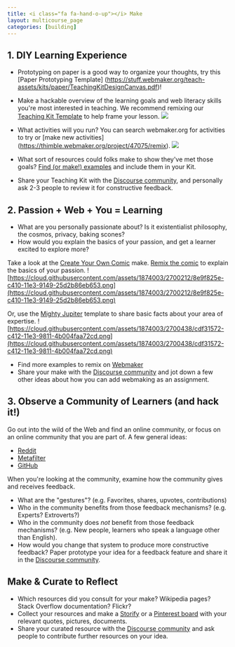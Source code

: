 ```yaml
---
title: <i class="fa fa-hand-o-up"></i> Make
layout: multicourse_page
categories: [building]
---
```


## 1. DIY Learning Experience

* Prototyping on paper is a good way to organize your thoughts, try this [Paper Prototyping Template] (https://stuff.webmaker.org/teach-assets/kits/paper/TeachingKitDesignCanvas.pdf)!

* Make a hackable overview of the learning goals and web literacy skills you're most interested in teaching. We recommend remixing our [Teaching Kit Template](https://thimble.webmaker.org/project/46605/remix) to help frame your lesson.
<a href="https://thimble.webmaker.org/project/46605/remix"><img src="http://i.imgur.com/B0Xu8Q1.png"></a>

* What activities will you run? You can search webmaker.org for activities to try or [make new activities] (https://thimble.webmaker.org/project/47075/remix).
<a href="https://thimble.webmaker.org/project/47075/remix"><img src="http://i.imgur.com/qdnUGnV.png"></a>

* What sort of resources could folks make to show they've met those goals? [Find (or make!) examples](http://webmaker.org/starter-makes) and include them in your Kit.
* Share your Teaching Kit with the [Discourse community](http://discourse.webmakerprototypes.org/category/building), and personally ask 2-3 people to review it for constructive feedback.

## 2. Passion + Web + You = Learning

* What are you personally passionate about? Is it existentialist philosophy, the cosmos, privacy, baking scones?
* How would you explain the basics of your passion, and get a learner excited to explore more?

Take a look at the [Create Your Own Comic](https://webmaker.makes.org/thimble/create-your-own-comic-a-starter-make) make. [Remix the comic](https://webmaker.makes.org/thimble/create-your-own-comic-a-starter-make) to explain the basics of your passion.
![https://cloud.githubusercontent.com/assets/1874003/2700212/8e9f825e-c410-11e3-9149-25d2b86eb653.png](https://cloud.githubusercontent.com/assets/1874003/2700212/8e9f825e-c410-11e3-9149-25d2b86eb653.png)

Or, use the [Mighty Jupiter](https://chadsansing.makes.org/thimble/webmaker-planet) template to share basic facts about your area of expertise.
![https://cloud.githubusercontent.com/assets/1874003/2700438/cdf31572-c412-11e3-9811-4b004faa72cd.png](https://cloud.githubusercontent.com/assets/1874003/2700438/cdf31572-c412-11e3-9811-4b004faa72cd.png)

* Find more examples to remix on [Webmaker](http://webmaker.org)
* Share your make with the [Discourse community](http://discourse.webmakerprototypes.org/category/building) and jot down a few other ideas about how you can add webmaking as an assignment. 

## 3. Observe a Community of Learners (and hack it!)

Go out into the wild of the Web and find an online community, or focus on an online community that you are part of. A few general ideas:

* [Reddit](http://www.reddit.com/)
* [Metafilter](http://www.metafilter.com/)
* [GitHub](https://github.com/)

When you're looking at the community, examine how the community gives and receives feedback. 

* What are the "gestures"? (e.g. Favorites, shares, upvotes, contributions)
* Who in the community benefits from those feedback mechanisms? (e.g. Experts? Extroverts?)
* Who in the community does *not* benefit from those feedback mechanisms? (e.g. New people, learners who speak a language other than English).
* How would you change that system to produce more constructive feedback? Paper prototype your idea for a feedback feature and share it in the [Discourse community](http://discourse.webmakerprototypes.org/category/building).

## Make & Curate to Reflect
* Which resources did you consult for your make? Wikipedia pages? Stack Overflow documentation? Flickr?
* Collect your resources and make a [Storify](https://storify.com/) or a [Pinterest board](http://www.pinterest.com/) with your relevant quotes, pictures, documents.
* Share your curated resource with the [Discourse community](http://discourse.webmakerprototypes.org/category/building) and ask people to contribute further resources on your idea. 






